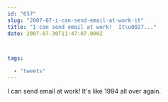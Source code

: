 ```yaml
---
id: "657"
slug: "2007-07-i-can-send-email-at-work-it"
title: "I can send email at work!  It\u0027..."
date: 2007-07-30T11:47:07.000Z



tags:

  - "tweets"
---
```

<div class="sqs-html-content">
  <p>I can send email at work!  It's like 1994 all over again.</p>
</div>
